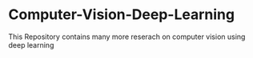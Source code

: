 # Computer-Vision-Deep-Learning
This Repository contains many more reserach on computer vision using deep learning
